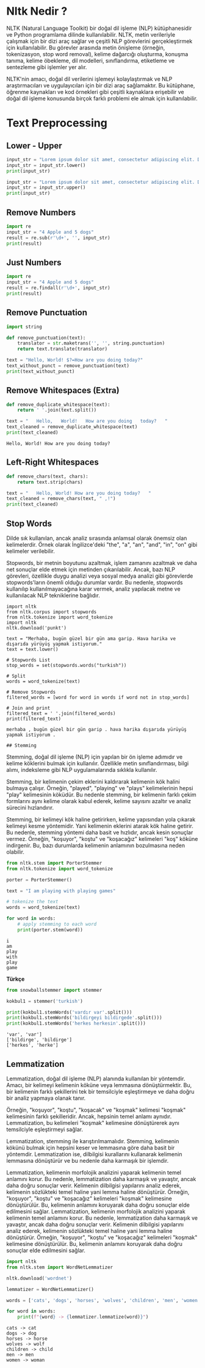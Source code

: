 # Nltk Nedir ?

NLTK (Natural Language Toolkit) bir doğal dil işleme (NLP) kütüphanesidir ve Python programlama dilinde kullanılabilir. NLTK, metin verileriyle çalışmak için bir dizi araç sağlar ve çeşitli NLP görevlerini gerçekleştirmek için kullanılabilir. Bu görevler arasında metin önişleme (örneğin, tokenizasyon, stop word removal), kelime dağarcığı oluşturma, konuşma tanıma, kelime öbekleme, dil modelleri, sınıflandırma, etiketleme ve sentezleme gibi işlemler yer alır.

NLTK'nin amacı, doğal dil verilerini işlemeyi kolaylaştırmak ve NLP araştırmacıları ve uygulayıcıları için bir dizi araç sağlamaktır. Bu kütüphane, öğrenme kaynakları ve kod örnekleri gibi çeşitli kaynaklara erişebilir ve doğal dil işleme konusunda birçok farklı problemi ele almak için kullanılabilir.


# Text Preprocessing

## Lower - Upper

~~~~python
input_str = "Lorem ipsum dolor sit amet, consectetur adipiscing elit. Duis lobortis ante a odio varius, sed efficitur lorem scelerisque. Vivamus eu enim nunc. Vivamus ut varius purus. Donec tellus turpis, mollis ac cursus at, interdum ac ex. Mauris mattis molestie erat eget fermentum. Donec sem orci, pulvinar vitae augue sed, aliquet cursus neque. Morbi dignissim in leo sed maximus. In placerat risus scelerisque molestie pretium. Pellentesque pellentesque sem et turpis placerat condimentum. Suspendisse est ipsum, suscipit id molestie non, dapibus at lorem. Aenean eu consequat leo. Maecenas et sem sed tortor rhoncus consectetur eget vel risus. Nunc at lacus viverra, ultrices odio quis, vulputate nunc."
input_str = input_str.lower()
print(input_str)
~~~~

~~~~python
input_str = "Lorem ipsum dolor sit amet, consectetur adipiscing elit. Duis lobortis ante a odio varius, sed efficitur lorem scelerisque. Vivamus eu enim nunc. Vivamus ut varius purus. Donec tellus turpis, mollis ac cursus at, interdum ac ex. Mauris mattis molestie erat eget fermentum. Donec sem orci, pulvinar vitae augue sed, aliquet cursus neque. Morbi dignissim in leo sed maximus. In placerat risus scelerisque molestie pretium. Pellentesque pellentesque sem et turpis placerat condimentum. Suspendisse est ipsum, suscipit id molestie non, dapibus at lorem. Aenean eu consequat leo. Maecenas et sem sed tortor rhoncus consectetur eget vel risus. Nunc at lacus viverra, ultrices odio quis, vulputate nunc."
input_str = input_str.upper()
print(input_str)
~~~~


## Remove Numbers

~~~~python
import re
input_str = "4 Apple and 5 dogs"
result = re.sub(r'\d+', '', input_str)
print(result)
~~~~

## Just Numbers

~~~~python
import re
input_str = "4 Apple and 5 dogs"
result = re.findall(r'\d+', input_str)
print(result)
~~~~


## Remove Punctuation

~~~~python
import string

def remove_punctuation(text):
    translator = str.maketrans('', '', string.punctuation)
    return text.translate(translator)

text = "Hello, World! $?=How are you doing today?"
text_without_punct = remove_punctuation(text)
print(text_without_punct)

~~~~


## Remove Whitespaces (Extra)

~~~~python
def remove_duplicate_whitespace(text):
    return ' '.join(text.split())

text = "   Hello,   World!   How are you doing   today?   "
text_cleaned = remove_duplicate_whitespace(text)
print(text_cleaned)
~~~~

~~~~
Hello, World! How are you doing today?
~~~~


## Left-Right Whitespaces

~~~~python
def remove_chars(text, chars):
    return text.strip(chars)

text = "   Hello, World! How are you doing today?   "
text_cleaned = remove_chars(text, " ,!")
print(text_cleaned)
~~~~



## Stop Words

Dilde sık kullanılan, ancak analiz sırasında anlamsal olarak önemsiz olan kelimelerdir. Örnek olarak İngilizce'deki "the", "a", "an", "and", "in", "on" gibi kelimeler verilebilir.

Stopwords, bir metnin boyutunu azaltmak, işlem zamanını azaltmak ve daha net sonuçlar elde etmek için metinden çıkarılabilir. Ancak, bazı NLP görevleri, özellikle duygu analizi veya sosyal medya analizi gibi görevlerde stopwords'ların önemli olduğu durumlar vardır. Bu nedenle, stopwords kullanılıp kullanılmayacağına karar vermek, analiz yapılacak metne ve kullanılacak NLP tekniklerine bağlıdır.

~~~~
import nltk
from nltk.corpus import stopwords
from nltk.tokenize import word_tokenize
import nltk
nltk.download('punkt')

text = "Merhaba, bugün güzel bir gün ama garip. Hava harika ve dışarıda yürüyüş yapmak istiyorum."
text = text.lower()

# Stopwords List
stop_words = set(stopwords.words("turkish"))

# Split
words = word_tokenize(text)

# Remove Stopwords
filtered_words = [word for word in words if word not in stop_words]

# Join and print
filtered_text = ' '.join(filtered_words)
print(filtered_text)
~~~~

~~~~
merhaba , bugün güzel bir gün garip . hava harika dışarıda yürüyüş yapmak istiyorum .
~~~~




    ## Stemming

Stemming, doğal dil işleme (NLP) için yapılan bir ön işleme adımıdır ve kelime köklerini bulmak için kullanılır. Özellikle metin sınıflandırması, bilgi alımı, indeksleme gibi NLP uygulamalarında sıklıkla kullanılır.

Stemming, bir kelimenin çekim eklerini kaldırarak kelimenin kök halini bulmaya çalışır. Örneğin, "played", "playing" ve "plays" kelimelerinin hepsi "play" kelimesinin köküdür. Bu nedenle stemming, bir kelimenin farklı çekim formlarını aynı kelime olarak kabul ederek, kelime sayısını azaltır ve analiz sürecini hızlandırır.

Stemming, bir kelimeyi kök haline getirirken, kelime yapısından yola çıkarak kelimeyi kesme yöntemidir. Yani kelimenin eklerini atarak kök haline getirir. Bu nedenle, stemming yöntemi daha basit ve hızlıdır, ancak kesin sonuçlar vermez. Örneğin, "koşuyor", "koştu" ve "koşacağız" kelimeleri "koş" köküne indirgenir. Bu, bazı durumlarda kelimenin anlamının bozulmasına neden olabilir.

~~~~python
from nltk.stem import PorterStemmer
from nltk.tokenize import word_tokenize

porter = PorterStemmer()

text = "I am playing with playing games"

# tokenize the text
words = word_tokenize(text)

for word in words:
    # apply stemming to each word
    print(porter.stem(word))
~~~~

~~~~
i
am
play
with
play
game
~~~~


**Türkçe**

~~~~python
from snowballstemmer import stemmer

kokbul1 = stemmer('turkish')

print(kokbul1.stemWords('vardır var'.split()))
print(kokbul1.stemWords('bildirgeyi bildirgede'.split()))
print(kokbul1.stemWords('herkes herkesin'.split()))
~~~~

~~~~
'var', 'var']
['bildirge', 'bildirge']
['herkes', 'herke']
~~~~


## Lemmatization

Lemmatization, doğal dil işleme (NLP) alanında kullanılan bir yöntemdir. Amacı, bir kelimeyi kelimenin köküne veya lemmasına dönüştürmektir. Bu, bir kelimenin farklı şekillerini tek bir temsilciyle eşleştirmeye ve daha doğru bir analiz yapmaya olanak tanır.

Örneğin, "koşuyor", "koştu", "koşacak" ve "koşmak" kelimesi "koşmak" kelimesinin farklı şekilleridir. Ancak, hepsinin temel anlamı aynıdır. Lemmatization, bu kelimeleri "koşmak" kelimesine dönüştürerek aynı temsilciyle eşleştirmeyi sağlar.

Lemmatization, stemming ile karıştırılmamalıdır. Stemming, kelimenin kökünü bulmak için hepsini keser ve lemmasına göre daha basit bir yöntemdir. Lemmatization ise, dilbilgisi kurallarını kullanarak kelimenin lemmasına dönüştürür ve bu nedenle daha karmaşık bir işlemdir.

Lemmatization, kelimenin morfolojik analizini yaparak kelimenin temel anlamını korur. Bu nedenle, lemmatization daha karmaşık ve yavaştır, ancak daha doğru sonuçlar verir. Kelimenin dilbilgisi yapılarını analiz ederek, kelimenin sözlükteki temel haline yani lemma haline dönüştürür. Örneğin, "koşuyor", "koştu" ve "koşacağız" kelimeleri "koşmak" kelimesine dönüştürülür. Bu, kelimenin anlamını koruyarak daha doğru sonuçlar elde edilmesini sağlar.
Lemmatization, kelimenin morfolojik analizini yaparak kelimenin temel anlamını korur. Bu nedenle, lemmatization daha karmaşık ve yavaştır, ancak daha doğru sonuçlar verir. Kelimenin dilbilgisi yapılarını analiz ederek, kelimenin sözlükteki temel haline yani lemma haline dönüştürür. Örneğin, "koşuyor", "koştu" ve "koşacağız" kelimeleri "koşmak" kelimesine dönüştürülür. Bu, kelimenin anlamını koruyarak daha doğru sonuçlar elde edilmesini sağlar.

~~~~python
import nltk
from nltk.stem import WordNetLemmatizer

nltk.download('wordnet')

lemmatizer = WordNetLemmatizer()

words = ['cats', 'dogs', 'horses', 'wolves', 'children', 'men', 'women']

for word in words:
    print(f"{word} -> {lemmatizer.lemmatize(word)}")
~~~~

~~~~
cats -> cat
dogs -> dog
horses -> horse
wolves -> wolf
children -> child
men -> men
women -> woman
~~~~


















































